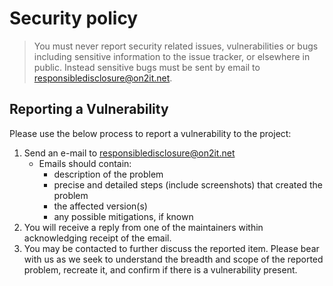 # Security policy

> You must never report security related issues, vulnerabilities or bugs including sensitive information to the issue tracker, or elsewhere in public. Instead sensitive bugs must be sent by email to <responsibledisclosure@on2it.net>.

## Reporting a Vulnerability

Please use the below process to report a vulnerability to the project:

1. Send an e-mail to responsibledisclosure@on2it.net
    - Emails should contain:
      - description of the problem
      - precise and detailed steps (include screenshots) that created the problem 
      - the affected version(s)
      - any possible mitigations, if known
2. You will receive a reply from one of the maintainers within acknowledging receipt of the email.
3. You may be contacted to further discuss the reported item. Please bear with us as we seek to understand the breadth and scope of the reported problem, recreate it, and confirm if there is a vulnerability present.



